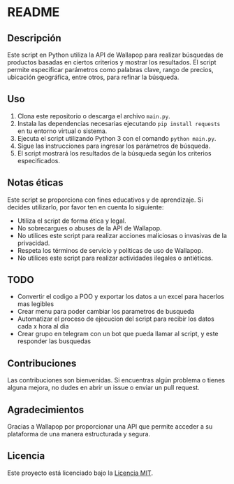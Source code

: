 # README

## Descripción

Este script en Python utiliza la API de Wallapop para realizar búsquedas de productos basadas en ciertos criterios y mostrar los resultados. El script permite especificar parámetros como palabras clave, rango de precios, ubicación geográfica, entre otros, para refinar la búsqueda.

## Uso

1. Clona este repositorio o descarga el archivo `main.py`.
2. Instala las dependencias necesarias ejecutando `pip install requests` en tu entorno virtual o sistema.
3. Ejecuta el script utilizando Python 3 con el comando `python main.py`.
4. Sigue las instrucciones para ingresar los parámetros de búsqueda.
5. El script mostrará los resultados de la búsqueda según los criterios especificados.

## Notas éticas

Este script se proporciona con fines educativos y de aprendizaje. Si decides utilizarlo, por favor ten en cuenta lo siguiente:

- Utiliza el script de forma ética y legal.
- No sobrecargues o abuses de la API de Wallapop.
- No utilices este script para realizar acciones maliciosas o invasivas de la privacidad.
- Respeta los términos de servicio y políticas de uso de Wallapop.
- No utilices este script para realizar actividades ilegales o antiéticas.

## TODO

- Convertir el codigo a POO y exportar los datos a un excel para hacerlos mas legibles
- Crear menu para poder cambiar los parametros de busqueda
- Automatizar el proceso de ejecucion del script para recibir los datos cada x hora al dia
- Crear grupo en telegram con un bot que pueda llamar al script, y este responder las busquedas

## Contribuciones

Las contribuciones son bienvenidas. Si encuentras algún problema o tienes alguna mejora, no dudes en abrir un issue o enviar un pull request.

## Agradecimientos

Gracias a Wallapop por proporcionar una API que permite acceder a su plataforma de una manera estructurada y segura.

## Licencia

Este proyecto está licenciado bajo la [Licencia MIT](LICENSE).
